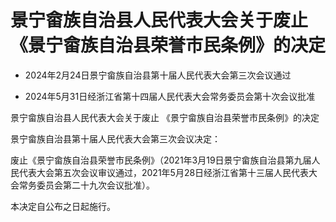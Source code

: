 # 景宁畲族自治县人民代表大会关于废止《景宁畲族自治县荣誉市民条例》的决定

- 2024年2月24日景宁畲族自治县第十届人民代表大会第三次会议通过

- 2024年5月31日经浙江省第十四届人民代表大会常务委员会第十次会议批准

<!-- INFO END -->

景宁畲族自治县人民代表大会关于废止 《景宁畲族自治县荣誉市民条例》的决定

景宁畲族自治县第十届人民代表大会第三次会议决定：

废止《景宁畲族自治县荣誉市民条例》（2021年3月19日景宁畲族自治县第九届人民代表大会第五次会议审议通过，2021年5月28日经浙江省第十三届人民代表大会常务委员会第二十九次会议批准）。

本决定自公布之日起施行。
